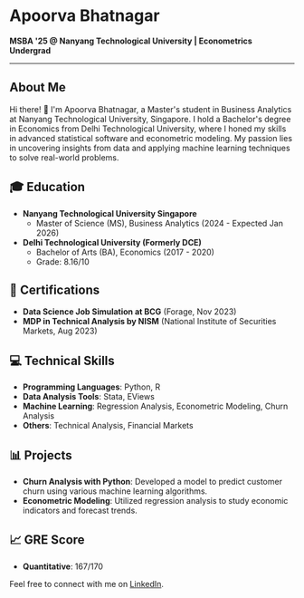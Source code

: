 # Apoorva Bhatnagar

**MSBA '25 @ Nanyang Technological University | Econometrics Undergrad**

---

## About Me

Hi there! 👋 I'm Apoorva Bhatnagar, a Master's student in Business Analytics at Nanyang Technological University, Singapore. I hold a Bachelor's degree in Economics from Delhi Technological University, where I honed my skills in advanced statistical software and econometric modeling. My passion lies in uncovering insights from data and applying machine learning techniques to solve real-world problems.

## 🎓 Education
- **Nanyang Technological University Singapore**
  - Master of Science (MS), Business Analytics (2024 - Expected Jan 2026)
- **Delhi Technological University (Formerly DCE)**
  - Bachelor of Arts (BA), Economics (2017 - 2020)
  - Grade: 8.16/10

## 📜 Certifications
- **Data Science Job Simulation at BCG** (Forage, Nov 2023)
- **MDP in Technical Analysis by NISM** (National Institute of Securities Markets, Aug 2023)

## 💻 Technical Skills
- **Programming Languages**: Python, R
- **Data Analysis Tools**: Stata, EViews
- **Machine Learning**: Regression Analysis, Econometric Modeling, Churn Analysis
- **Others**: Technical Analysis, Financial Markets

## 📊 Projects
- **Churn Analysis with Python**: Developed a model to predict customer churn using various machine learning algorithms.
- **Econometric Modeling**: Utilized regression analysis to study economic indicators and forecast trends.

## 📈 GRE Score
- **Quantitative**: 167/170


Feel free to connect with me on [LinkedIn](https://www.linkedin.com/in/apoorva-bhatnagar).
